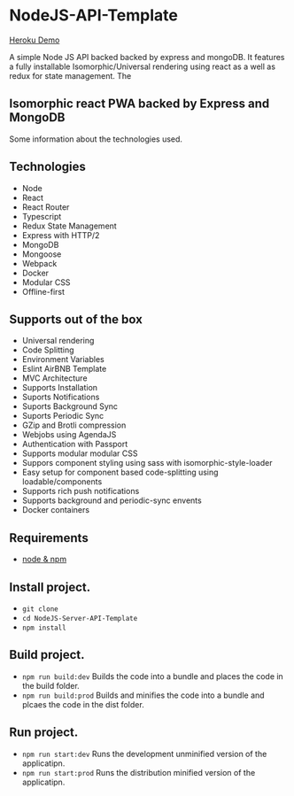 # NodeJS-API-Template

[Heroku Demo](https://node-react-api-template-engine.herokuapp.com/)

A simple Node JS API backed backed by express and mongoDB.
It features a fully installable Isomorphic/Universal rendering using react as
a well as redux for state management. The 

## Isomorphic react PWA backed by Express and MongoDB

Some information about the technologies used.

## Technologies

* Node
* React
* React Router
* Typescript
* Redux State Management
* Express with HTTP/2
* MongoDB
* Mongoose
* Webpack
* Docker
* Modular CSS
* Offline-first

## Supports out of the box

* Universal rendering
* Code Splitting
* Environment Variables
* Eslint AirBNB Template
* MVC Architecture
* Supports Installation
* Suports Notifications
* Suports Background Sync
* Suports Periodic Sync
* GZip and Brotli compression
* Webjobs using AgendaJS
* Authentication with Passport
* Supports modular modular CSS
* Suppors component styling using sass with isomorphic-style-loader
* Easy setup for component based code-splitting using loadable/components
* Supports rich push notifications
* Supports background and periodic-sync envents
* Docker containers

## Requirements

* [node & npm](https://nodejs.org/en/)

## Install project.

* `git clone `
* `cd NodeJS-Server-API-Template`
* `npm install`

## Build project.

* `npm run build:dev` Builds the code into a bundle and places the code in the build folder.
* `npm run build:prod` Builds and minifies the code into a bundle and plcaes the code in the dist folder.

## Run project.

* `npm run start:dev` Runs the development unminified version of the applicatipn.
* `npm run start:prod` Runs the distribution minified version of the applicatipn.

